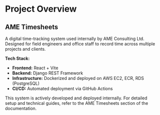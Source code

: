 # Project Overview

## AME Timesheets

A digital time-tracking system used internally by AME Consulting Ltd. Designed for field engineers and office staff to record time across multiple projects and clients.

**Tech Stack:**
- **Frontend:** React + Vite
- **Backend:** Django REST Framework
- **Infrastructure:** Dockerized and deployed on AWS EC2, ECR, RDS (PostgreSQL)
- **CI/CD:** Automated deployment via GitHub Actions

This system is actively developed and deployed internally. For detailed setup and technical guides, refer to the AME Timesheets section of the documentation.
